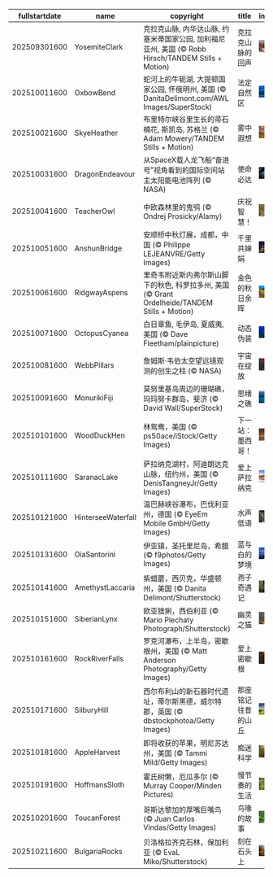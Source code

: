|fullstartdate|name|copyright|title|image|
|--|--|--|--|--|
202509301600|YosemiteClark|克拉克山脉, 内华达山脉, 约塞米蒂国家公园, 加利福尼亚州, 美国 (© Robb Hirsch/TANDEM Stills + Motion)|克拉克山脉的回声|![](/zh-CN/2025/10/202509301600YosemiteClark.jpg)|
202510011600|OxbowBend|蛇河上的牛轭湖, 大提顿国家公园, 怀俄明州, 美国 (© DanitaDelimont.com/AWL Images/SuperStock)|法定自然区|![](/zh-CN/2025/10/202510011600OxbowBend.jpg)|
202510021600|SkyeHeather|布里特尔峡谷里生长的帚石楠花, 斯凯岛, 苏格兰 (© Adam Mowery/TANDEM Stills + Motion)|雾中遐想|![](/zh-CN/2025/10/202510021600SkyeHeather.jpg)|
202510031600|DragonEndeavour|从SpaceX载人龙飞船“奋进号”视角看到的国际空间站主太阳能电池阵列 (© NASA)|使命必达|![](/zh-CN/2025/10/202510031600DragonEndeavour.jpg)|
202510041600|TeacherOwl|中欧森林里的鬼鸮 (© Ondrej Prosicky/Alamy)|庆祝智慧！|![](/zh-CN/2025/10/202510041600TeacherOwl.jpg)|
202510051600|AnshunBridge|安顺桥中秋灯展，成都，中国 (© Philippe LEJEANVRE/Getty Images)|千里共婵娟|![](/zh-CN/2025/10/202510051600AnshunBridge.jpg)|
202510061600|RidgwayAspens|里奇韦附近斯内弗尔斯山脚下的秋色, 科罗拉多州, 美国 (© Grant Ordelheide/TANDEM Stills + Motion)|金色的秋日余晖|![](/zh-CN/2025/10/202510061600RidgwayAspens.jpg)|
202510071600|OctopusCyanea|白日章鱼, 毛伊岛, 夏威夷, 美国 (© Dave Fleetham/plainpicture)|动态伪装|![](/zh-CN/2025/10/202510071600OctopusCyanea.jpg)|
202510081600|WebbPillars|‌詹姆斯·韦伯太空望远镜观测的创生之柱 (© NASA)|宇宙在绽放|![](/zh-CN/2025/10/202510081600WebbPillars.jpg)|
202510091600|MonurikiFiji|莫努里基岛周边的珊瑚礁，玛玛努卡群岛，斐济 (© David Wall/SuperStock)|思绪之礁|![](/zh-CN/2025/10/202510091600MonurikiFiji.jpg)|
202510101600|WoodDuckHen|林鸳鸯，美国 (© ps50ace/iStock/Getty Images)|下一站：墨西哥！|![](/zh-CN/2025/10/202510101600WoodDuckHen.jpg)|
202510111600|SaranacLake|萨拉纳克湖村，阿迪朗达克山脉，纽约州，美国 (© DenisTangneyJr/Getty Images)|爱上萨拉纳克|![](/zh-CN/2025/10/202510111600SaranacLake.jpg)|
202510121600|HinterseeWaterfall|温巴赫峡谷瀑布，巴伐利亚州，德国 (© EyeEm Mobile GmbH/Getty Images)|水声低语|![](/zh-CN/2025/10/202510121600HinterseeWaterfall.jpg)|
202510131600|OiaSantorini|伊亚镇，圣托里尼岛，希腊 (© f9photos/Getty Images)|蓝与白的梦境|![](/zh-CN/2025/10/202510131600OiaSantorini.jpg)|
202510141600|AmethystLaccaria|紫蜡蘑，西贝克，华盛顿州，美国 (© Danita Delimont/Shutterstock)|孢子奇遇记|![](/zh-CN/2025/10/202510141600AmethystLaccaria.jpg)|
202510151600|SiberianLynx|欧亚猞猁，西伯利亚 (© Mario Plechaty Photograph/Shutterstock)|幽灵之猫|![](/zh-CN/2025/10/202510151600SiberianLynx.jpg)|
202510161600|RockRiverFalls|罗克河瀑布，上半岛，密歇根州，美国 (© Matt Anderson Photography/Getty Images)|爱上密歇根|![](/zh-CN/2025/10/202510161600RockRiverFalls.jpg)|
202510171600|SilburyHill|西尔布利山的新石器时代遗址，蒂尔斯黑德，威尔特郡，英国 (© dbstockphotoa/Getty Images)|那座铭记往昔的山丘|![](/zh-CN/2025/10/202510171600SilburyHill.jpg)|
202510181600|AppleHarvest|即将收获的苹果，明尼苏达州，美国 (© Tammi Mild/Getty Images)|痴迷科学|![](/zh-CN/2025/10/202510181600AppleHarvest.jpg)|
202510191600|HoffmansSloth|霍氏树懒，厄瓜多尔 (© Murray Cooper/Minden Pictures)|慢节奏的生活|![](/zh-CN/2025/10/202510191600HoffmansSloth.jpg)|
202510201600|ToucanForest|哥斯达黎加的厚嘴巨嘴鸟 (© Juan Carlos Vindas/Getty Images)|鸟喙的故事|![](/zh-CN/2025/10/202510201600ToucanForest.jpg)|
202510211600|BulgariaRocks|贝洛格拉齐克石林，保加利亚 (© EvaL Miko/Shutterstock)|刻在石头上|![](/zh-CN/2025/10/202510211600BulgariaRocks.jpg)|
